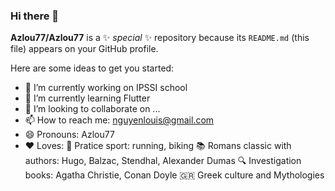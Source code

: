 ### Hi there 👋


**Azlou77/Azlou77** is a ✨ _special_ ✨ repository because its `README.md` (this file) appears on your GitHub profile.

Here are some ideas to get you started:

- 🔭 I’m currently working on IPSSI school
- 🌱 I’m currently learning Flutter 
- 👯 I’m looking to collaborate on ...
- 📫 How to reach me: nguyenlouis@gmail.com
- 😄 Pronouns: Azlou77
- ❤️ Loves: 🏅  Pratice sport: running, biking
            📚  Romans classic with authors: Hugo, Balzac, Stendhal, Alexander Dumas
            🔍  Investigation books: Agatha Christie, Conan Doyle
            🇬🇷  Greek culture and Mythologies
